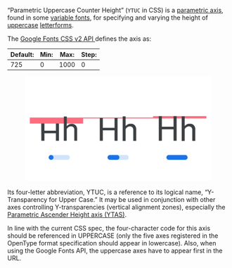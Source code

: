 
“Parametric Uppercase Counter Height” (`YTUC` in CSS) is a [parametric axis](/glossary/TERM), found in some [variable fonts](/glossary/TERM), for specifying and varying the height of [uppercase](/glossary/TERM) [letterforms](/glossary/TERM).

The [Google Fonts CSS v2 API ](https://developers.google.com/fonts/docs/css2) defines the axis as:

| Default: | Min: | Max: | Step: |
| --- | --- | --- | --- |
| 725 | 0 | 1000 | 0 |

<figure>

![INSERT_ALT_TEXT](images/thumbnail.svg)

</figure>

Its four-letter abbreviation, YTUC, is a reference to its logical name, “Y-Transparency for Upper Case.” It may be used in conjunction with other axes controlling Y-transparencies (vertical alignment zones), especially the [Parametric Ascender Height axis (YTAS)](/glossary/TERM).

In line with the current CSS spec, the four-character code for this axis should be referenced in UPPERCASE (only the five axes registered in the OpenType format specification should appear in lowercase). Also, when using the Google Fonts API, the uppercase axes have to appear first in the URL.
